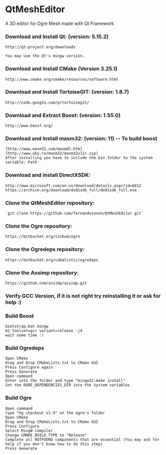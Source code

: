 # QtMeshEditor
A 3D editor for Ogre Mesh made with Qt Framework

### Download and Install Qt: (version: 5.15.2)
	http://qt-project.org/downloads

	You may use the Qt's mingw version.

### Download and Install CMake (Version 3.25.1)
	http://www.cmake.org/cmake/resources/software.html

### Download and Install TortoiseGIT: (version: 1.8.7)
	http://code.google.com/p/tortoisegit/

### Download and Extract Boost: (version: 1.55.0)
	http://www.boost.org/

### Download and Install masm32: (version: 11) -- To build boost
	[http://www.masm32.com/masmdl.htm](http://www.oby.ro/masm32/masm32v11r.zip)
	After installing you have to include the bin folder to the system variable: Path

### Download and install DirectXSDK:
	http://www.microsoft.com/en-us/download/details.aspx?id=6812
	https://archive.org/download/dx81sdk_full/dx81sdk_full.exe

### Clone the QtMeshEditor repository:
	`git clone https://github.com/fernandotonon/QtMeshEditor.git`

### Clone the Ogre repository:
	https://bitbucket.org/sinbad/ogre

### Clone the Ogredeps repository:
	https://bitbucket.org/cabalistic/ogredeps

### Clone the Assimp repository:
	https://github.com/assimp/assimp.git


### Verify GCC Version, if it is not right try reinstalling it or ask for help :)

### Build Boost
	bootstrap.bat mingw
	b2 toolset=gcc variant=release -j4
	wait some time :)


### Build Ogredeps
	Open CMake
	Drag and Drop CMakeLists.txt to CMake GUI
	Press Configure again
	Press Generate
	Open command
	Enter into the folder and type "mingw32-make install"
	Set the OGRE_DEPENDENCIES_DIR into the system variables

### Build Ogre
	Open command
	type "hg checkout v1-9" on the ogre's folder
	Open CMake
	Drag and Drop CMakeLists.txt to CMake GUI
	Press Configure
	Select MingW Compiler
	Change CMAKE_BUILD_TYPE to "Release"
	Complete all NOTFOUND components that are essential (You may ask for help if you don't know how to do this step)
	Press Generate
